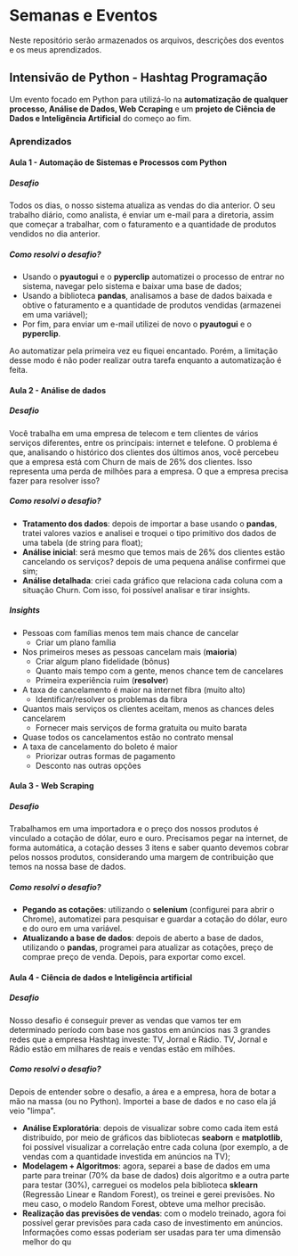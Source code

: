 # Semanas e Eventos
Neste repositório serão armazenados os arquivos, descrições dos eventos e os meus aprendizados.

## Intensivão de Python - Hashtag Programação
Um evento focado em Python para utilizá-lo na **automatização de qualquer processo, Análise de Dados, Web Ccraping** e um **projeto de Ciência de Dados e Inteligência Artificial** do começo ao fim.

### Aprendizados
#### Aula 1 - **Automação de Sistemas e Processos com Python**
##### Desafio
Todos os dias, o nosso sistema atualiza as vendas do dia anterior. O seu trabalho diário, como analista, é enviar um e-mail para a diretoria, assim que começar a trabalhar, com o faturamento e a quantidade de produtos vendidos no dia anterior.
##### Como resolvi o desafio?
- Usando o **pyautogui** e o **pyperclip** automatizei o processo de entrar no sistema, navegar pelo sistema e baixar uma base de dados;
- Usando a biblioteca **pandas**, analisamos a base de dados baixada e obtive o faturamento e a quantidade de produtos vendidas (armazenei em uma variável);
- Por fim, para enviar um e-mail utilizei de novo o **pyautogui** e o **pyperclip**.

Ao automatizar pela primeira vez eu fiquei encantado. Porém, a limitação desse modo é não poder realizar outra tarefa enquanto a automatização é feita.

#### Aula 2 - **Análise de dados**
##### Desafio
Você trabalha em uma empresa de telecom e tem clientes de vários serviços diferentes, entre os principais: internet e telefone. O problema é que, analisando o histórico dos clientes dos últimos anos, você percebeu que a empresa está com Churn de mais de 26% dos clientes. Isso representa uma perda de milhões para a empresa. O que a empresa precisa fazer para resolver isso?
##### Como resolvi o desafio?
- **Tratamento dos dados**: depois de importar a base usando o **pandas**, tratei valores vazios e analisei e troquei o tipo primitivo dos dados de uma tabela (de string para float);
- **Análise inicial**: será mesmo que temos mais de 26% dos clientes estão cancelando os serviços? depois de uma pequena análise confirmei que sim;
- **Análise detalhada**: criei cada gráfico que relaciona cada coluna com a situação Churn. Com isso, foi possível analisar e tirar insights.
##### Insights
- Pessoas com famílias menos tem mais chance de cancelar
    - Criar um plano família
- Nos primeiros meses as pessoas cancelam mais (**maioria**)
    - Criar algum plano fidelidade (bônus)
    - Quanto mais tempo com a gente, menos chance tem de cancelares
    - Primeira experiência ruim (**resolver**)
- A taxa de cancelamento é maior na internet fibra (muito alto)
    - Identificar/resolver os problemas da fibra
- Quantos mais serviços os clientes aceitam, menos as chances deles cancelarem
    - Fornecer mais serviços de forma gratuita ou muito barata
- Quase todos os cancelamentos estão no contrato mensal
- A taxa de cancelamento do boleto é maior
    - Priorizar outras formas de pagamento
    - Desconto nas outras opções

#### Aula 3 - **Web Scraping**
##### Desafio
Trabalhamos em uma importadora e o preço dos nossos produtos é vinculado a cotação de dólar, euro e ouro. Precisamos pegar na internet, de forma automática, a cotação desses 3 itens e saber quanto devemos cobrar pelos nossos produtos, considerando uma margem de contribuição que temos na nossa base de dados.
##### Como resolvi o desafio?
- **Pegando as cotações**: utilizando o **selenium** (configurei para abrir o Chrome), automatizei para pesquisar e guardar a cotação do dólar, euro e do ouro em uma variável.
- **Atualizando a base de dados**: depois de aberto a base de dados, utilizando o **pandas**, programei para atualizar as cotações, preço de comprae preço de venda. Depois, para exportar como excel.

#### Aula 4 - **Ciência de dados e Inteligência artificial**
##### Desafio
Nosso desafio é conseguir prever as vendas que vamos ter em determinado período com base nos gastos em anúncios nas 3 grandes redes que a empresa Hashtag investe: TV, Jornal e Rádio. TV, Jornal e Rádio estão em milhares de reais e vendas estão em milhões.
##### Como resolvi o desafio?
Depois de entender sobre o desafio, a área e a empresa, hora de botar a mão na massa (ou no Python). Importei a base de dados e no caso ela já veio "limpa".
- **Análise Exploratória**: depois de visualizar sobre como cada item está distribuído, por meio de gráficos das bibliotecas **seaborn** e **matplotlib**, foi possível visualizar a correlação entre cada coluna (por exemplo, a de vendas com a quantidade investida em anúncios na TV);
- **Modelagem + Algoritmos**: agora, separei a base de dados em uma parte para treinar (70% da base de dados) dois algoritmo e a outra parte para testar (30%), carreguei os modelos pela biblioteca **sklearn** (Regressão Linear e Random Forest), os treinei e gerei previsões. No meu caso, o modelo Random Forest, obteve uma melhor precisão.
- **Realização das previsões de vendas**: com o modelo treinado, agora foi possível gerar previsões para cada caso de investimento em anúncios. Informações como essas poderiam ser usadas para ter uma dimensão melhor do qu

